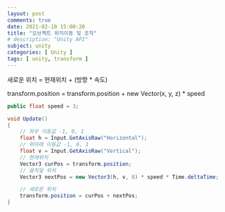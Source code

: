```yaml
---
layout: post
comments: true
date: 2021-02-10 15:00:20
title: "오브젝트 위치이동 및 조작"
# description: "Unity API"
subject: unity
categories: [ Unity ]
tags: [ unity, transform ]
---
```


새로운 위치 = 현재위치 + (방향 * 속도)

transform.position = transform.position + new Vector(x, y, z) * speed


```c#
public float speed = 3;

void Update()
{
    // 좌우 이동값 -1, 0, 1
    float h = Input.GetAxisRaw("Horizontal");
    // 위아래 이동값 -1, 0, 1
    float v = Input.GetAxisRaw("Vertical");
    // 현재위치
    Vector3 curPos = transform.position;
    // 움직일 위치
    Vector3 nextPos = new Vector3(h, v, 0) * speed * Time.deltaTime;

    // 새로운 위치
    transform.position = curPos + nextPos;
}
```




<!-- [공식 레퍼런스](https://docs.unity3d.com/ScriptReference/GameObject-activeSelf.html){:target="_blank"} -->